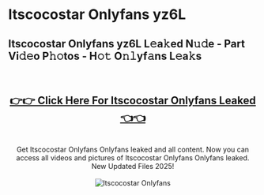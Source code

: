 # Itscocostar Onlyfans yz6L

<h2>Itscocostar Onlyfans yz6L  L𝚎a𝚔ed N𝚞𝚍e - Part Vi𝚍𝚎o P𝚑𝚘tos - H𝚘𝚝 O𝚗𝚕yf𝚊ns L𝚎a𝚔s</h2>
<br>
<div align="center">
<h2><a href="https://213.232.235.80/live/video.php?q=itscocostar-onlyfans" rel="nofollow">👉👉 Click Here For Itscocostar Onlyfans Leaked 👈👈</a></h2>

<br>
Get Itscocostar Onlyfans Onlyfans leaked and all content. Now you can access all videos and pictures of Itscocostar Onlyfans Onlyfans leaked. New Updated Files 2025!
<br>
<br>
<a href="https://213.232.235.80/live/video.php?q=itscocostar-onlyfans" rel="nofollow" data-target="animated-image.originalLink"><img src="https://i.imgur.com/dJHk4Zq.gif" alt="Itscocostar Onlyfans" style="max-width: 100%; display: inline-block;" data-target="animated-image.originalImage"></a>
</div>
<br>